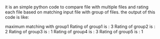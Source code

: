 it is an simple python code to compare file with multiple files and rating each file based on matching input file with group of files.
the output of this code is like:

maximum matching with group1
Rating of group1 is : 3
Rating of group2 is : 2
Rating of group3 is : 1
Rating of group4 is : 3
Rating of group5 is : 1
